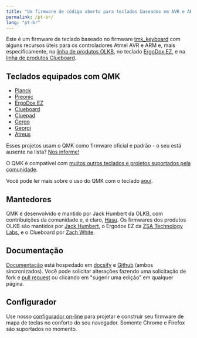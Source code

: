 ```yaml
---
title: "Um firmware de código aberto para teclados baseados em AVR e ARM"
permalink: /pt-br/
lang: "pt-br"
---
```

Este é um firmware de teclado baseado no firmware [tmk\_keyboard](http://github.com/tmk/tmk_keyboard) com alguns recursos úteis para os controladores Atmel AVR e ARM e, mais especificamente, na [linha de produtos OLKB](http://olkb.com), no teclado [ErgoDox EZ](http://www.ergodox-ez.com), e na [linha de produtos Clueboard](http://clueboard.co/).

## Teclados equipados com QMK

* [Planck](https://github.com/qmk/qmk_firmware/blob/master/keyboards/planck/)
* [Preonic](https://github.com/qmk/qmk_firmware/blob/master/keyboards/preonic/)
* [ErgoDox EZ](https://github.com/qmk/qmk_firmware/blob/master/keyboards/ergodox_ez/)
* [Clueboard](https://github.com/qmk/qmk_firmware/blob/master/keyboards/clueboard/)
* [Cluepad](https://github.com/qmk/qmk_firmware/blob/master/keyboards/clueboard/17/)
* [Gergo](https://qmk.fm/keyboards/gergo/)
* [Georgi](https://qmk.fm/keyboards/georgi/)
* [Atreus](https://github.com/qmk/qmk_firmware/blob/master/keyboards/atreus/)

Esses projetos usam o QMK como firmware oficial e padrão - o seu está ausente na lista? [Nos informe!](https://github.com/qmk/qmk.fm/issues/new)

O QMK é compatível com [muitos outros teclados e projetos suportados pela comunidade](/keyboards/). 

Você pode ler mais sobre o uso do QMK com o teclado [aqui](/powered/).

## Mantedores

QMK é desenvolvido e mantido por Jack Humbert da OLKB, com contribuições da comunidade e, é claro, [Hasu](https://github.com/tmk).  Os firmwares dos produtos OLKB são mantidos por [Jack Humbert](https://github.com/jackhumbert), o Ergodox EZ da [ZSA Technology Labs](https://github.com/zsa), e o Clueboard por [Zach White](https://github.com/skullydazed).

## Documentação

[Documentação](https://docs.qmk.fm) está hospedado em [docsify](https://docsify.js.org/) e [Github](https://github.com/qmk/qmk_firmware/tree/master/docs) (ambos sincronizados). Você pode solicitar alterações fazendo uma solicitação de fork e [pull request](https://github.com/qmk/qmk_firmware/pulls) ou clicando em "sugerir uma edição" em qualquer página.

## Configurador

Use nosso [configurador on-line](https://config.qmk.fm) para projetar e construir seu firmware de mapa de teclas no conforto do seu navegador. Somente Chrome e Firefox são suportados no momento.
